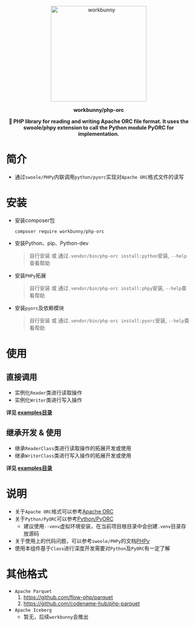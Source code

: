 <p align="center"><img width="260px" src="https://chaz6chez.cn/images/workbunny-logo.png" alt="workbunny"></p>

**<p align="center">workbunny/php-orc</p>**

**<p align="center">🐇 PHP library for reading and writing Apache ORC file format. It uses the swoole/phpy extension to call the Python module PyORC for implementation. </p>**


# 简介

- 通过`swoole/PHPy`内联调用`python/pyorc`实现对`Apache ORC`格式文件的读写

# 安装

- 安装composer包

    ```shell
    composer require workbunny/php-orc
    ```
  
- 安装Python、pip、Python-dev
    > 自行安装 或 通过`.vendor/bin/php-orc install:python`安装, `--help`查看帮助

- 安装`PHPy`拓展
    > 自行安装 或 通过`.vendor/bin/php-orc install:phpy`安装, `--help`查看帮助

- 安装`pyorc`及依赖模块
    > 自行安装 或 通过`.vendor/bin/php-orc install:pyorc`安装, `--help`查看帮助

# 使用

## 直接调用

- 实例化`Reader`类进行读取操作
- 实例化`Writer`类进行写入操作

**详见 [examples目录](https://github.com/workbunny/php-orc/tree/main/examples)**

## 继承开发 & 使用

- 继承`ReaderClass`类进行读取操作的拓展开发或使用
- 继承`WriterClass`类进行写入操作的拓展开发或使用

**详见 [examples目录](https://github.com/workbunny/php-orc/tree/main/examples)**

# 说明

- 关于`Apache ORC`格式可以参考[Apache ORC](https://orc.apache.org/docs/)
- 关于`Python/PyORC`可以参考[Python/PyORC](https://github.com/apache/orc/tree/master/python)
  - 建议使用`--venv`虚拟环境安装，在当前项目根目录中会创建`.venv`目录存放源码
- 关于使用上的代码问题，可以参考`swoole/PHPy`的文档[PHPy](https://github.com/swoole/phpy/blob/main/docs/cn/README.md)
- 使用本组件基于`Class`进行深度开发需要对`Python`及`PyORC`有一定了解

# 其他格式

- `Apache Parquet`
  1. https://github.com/flow-php/parquet
  2. https://github.com/codename-hub/php-parquet
- `Apache Iceberg`
  - 暂无，后续`workbunny`会推出
